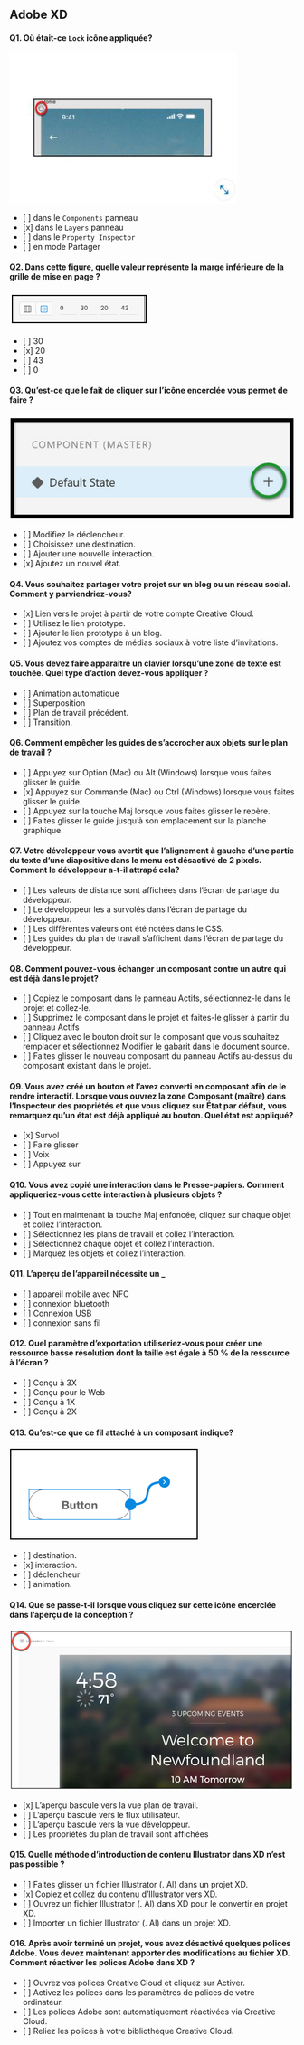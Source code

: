 ## Adobe XD

#### Q1. Où était-ce `Lock` icône appliquée?

![Q1](images/001.jpg)

*   \[ ] dans le `Components` panneau
*   \[x] dans le `Layers` panneau
*   \[ ] dans le `Property Inspector`
*   \[ ] en mode Partager

#### Q2. Dans cette figure, quelle valeur représente la marge inférieure de la grille de mise en page ?

![Q2](images/002.jpg)

*   \[ ] 30
*   \[x] 20
*   \[ ] 43
*   \[ ] 0

#### Q3. Qu’est-ce que le fait de cliquer sur l’icône encerclée vous permet de faire ?

![Q3](images/003.jpg)

*   \[ ] Modifiez le déclencheur.
*   \[ ] Choisissez une destination.
*   \[ ] Ajouter une nouvelle interaction.
*   \[x] Ajoutez un nouvel état.

#### Q4. Vous souhaitez partager votre projet sur un blog ou un réseau social. Comment y parviendriez-vous?

*   \[x] Lien vers le projet à partir de votre compte Creative Cloud.
*   \[ ] Utilisez le lien prototype.
*   \[ ] Ajouter le lien prototype à un blog.
*   \[ ] Ajoutez vos comptes de médias sociaux à votre liste d’invitations.

#### Q5. Vous devez faire apparaître un clavier lorsqu’une zone de texte est touchée. Quel type d’action devez-vous appliquer ?

*   \[ ] Animation automatique
*   \[ ] Superposition
*   \[ ] Plan de travail précédent.
*   \[ ] Transition.

#### Q6. Comment empêcher les guides de s’accrocher aux objets sur le plan de travail ?

*   \[ ] Appuyez sur Option (Mac) ou Alt (Windows) lorsque vous faites glisser le guide.
*   \[х] Appuyez sur Commande (Mac) ou Ctrl (Windows) lorsque vous faites glisser le guide.
*   \[ ] Appuyez sur la touche Maj lorsque vous faites glisser le repère.
*   \[ ] Faites glisser le guide jusqu’à son emplacement sur la planche graphique.

#### Q7. Votre développeur vous avertit que l’alignement à gauche d’une partie du texte d’une diapositive dans le menu est désactivé de 2 pixels. Comment le développeur a-t-il attrapé cela?

*   \[ ] Les valeurs de distance sont affichées dans l’écran de partage du développeur.
*   \[ ] Le développeur les a survolés dans l’écran de partage du développeur.
*   \[ ] Les différentes valeurs ont été notées dans le CSS.
*   \[ ] Les guides du plan de travail s’affichent dans l’écran de partage du développeur.

#### Q8. Comment pouvez-vous échanger un composant contre un autre qui est déjà dans le projet?

*   \[ ] Copiez le composant dans le panneau Actifs, sélectionnez-le dans le projet et collez-le.
*   \[ ] Supprimez le composant dans le projet et faites-le glisser à partir du panneau Actifs
*   \[ ] Cliquez avec le bouton droit sur le composant que vous souhaitez remplacer et sélectionnez Modifier le gabarit dans le document source.
*   \[ ] Faites glisser le nouveau composant du panneau Actifs au-dessus du composant existant dans le projet.

#### Q9. Vous avez créé un bouton et l’avez converti en composant afin de le rendre interactif. Lorsque vous ouvrez la zone Composant (maître) dans l’Inspecteur des propriétés et que vous cliquez sur État par défaut, vous remarquez qu’un état est déjà appliqué au bouton. Quel état est appliqué?

*   \[x] Survol
*   \[ ] Faire glisser
*   \[ ] Voix
*   \[ ] Appuyez sur

#### Q10. Vous avez copié une interaction dans le Presse-papiers. Comment appliqueriez-vous cette interaction à plusieurs objets ?

*   \[ ] Tout en maintenant la touche Maj enfoncée, cliquez sur chaque objet et collez l’interaction.
*   \[ ] Sélectionnez les plans de travail et collez l’interaction.
*   \[ ] Sélectionnez chaque objet et collez l’interaction.
*   \[ ] Marquez les objets et collez l’interaction.

#### Q11. L’aperçu de l’appareil nécessite un \_

*   \[ ] appareil mobile avec NFC
*   \[ ] connexion bluetooth
*   \[ ] Connexion USB
*   \[ ] connexion sans fil

#### Q12. Quel paramètre d’exportation utiliseriez-vous pour créer une ressource basse résolution dont la taille est égale à 50 % de la ressource à l’écran ?

*   \[ ] Conçu à 3X
*   \[ ] Conçu pour le Web
*   \[ ] Conçu à 1X
*   \[ ] Conçu à 2X

#### Q13. Qu’est-ce que ce fil attaché à un composant indique?

![Q13](images/004.jpg)

*   \[ ] destination.
*   \[x] interaction.
*   \[ ] déclencheur
*   \[ ] animation.

#### Q14. Que se passe-t-il lorsque vous cliquez sur cette icône encerclée dans l’aperçu de la conception ?

![Q14](images/005.jpg)

*   \[x] L’aperçu bascule vers la vue plan de travail.
*   \[ ] L’aperçu bascule vers le flux utilisateur.
*   \[ ] L’aperçu bascule vers la vue développeur.
*   \[ ] Les propriétés du plan de travail sont affichées

#### Q15. Quelle méthode d’introduction de contenu Illustrator dans XD n’est pas possible ?

*   \[ ] Faites glisser un fichier Illustrator (. Al) dans un projet XD.
*   \[x] Copiez et collez du contenu d’Illustrator vers XD.
*   \[ ] Ouvrez un fichier Illustrator (. Al) dans XD pour le convertir en projet XD.
*   \[ ] Importer un fichier Illustrator (. Al) dans un projet XD.

#### Q16. Après avoir terminé un projet, vous avez désactivé quelques polices Adobe. Vous devez maintenant apporter des modifications au fichier XD. Comment réactiver les polices Adobe dans XD ?

*   \[ ] Ouvrez vos polices Creative Cloud et cliquez sur Activer.
*   \[ ] Activez les polices dans les paramètres de polices de votre ordinateur.
*   \[ ] Les polices Adobe sont automatiquement réactivées via Creative Cloud.
*   \[ ] Reliez les polices à votre bibliothèque Creative Cloud.

